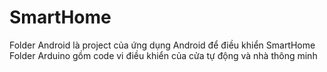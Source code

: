 # SmartHome
Folder Android là project của ứng dụng Android để điều khiển SmartHome
Folder Arduino gồm code vi điều khiển của cửa tự động và nhà thông minh
